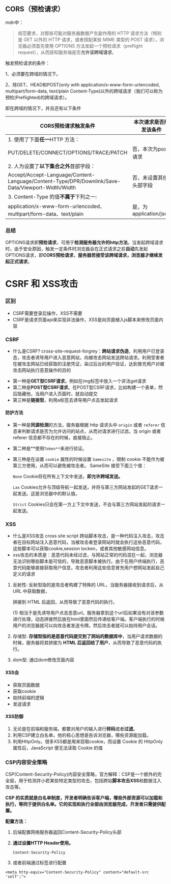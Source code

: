 ## CORS（预检请求）

mdn中：

> 规范要求，对那些可能对服务器数据产生副作用的 HTTP 请求方法（特别是 GET 以外的 HTTP 请求，或者搭配某些 MIME 类型的 POST 请求），浏览器必须首先使用 OPTIONS 方法发起一个预检请求（preflight request），从而获知服务端是否**允许该跨域请求**。

触发预检请求的条件：

 1、必须要在跨域的情况下。

 2、除GET、HEAD和POST(only with application/x-www-form-urlencoded, multipart/form-data, text/plain Content-Type)以外的跨域请求（我们可以称为预检(Preflighted)的跨域请求）。

即在跨域的情况下，并且还有以下条件

| CORS预检请求触发条件                                         | 本次请求是否触发该条件 |
| ------------------------------------------------------------ | ---------------------- |
| 1. 使用了下面**任一**HTTP 方法：                             |                        |
| PUT/DELETE/CONNECT/OPTIONS/TRACE/PATCH                       | 否，本次为post请求     |
| 2. 人为设置了**以下集合之外**首部字段：                      |                        |
| Accept/Accept-Language/Content-Language/Content-Type/DPR/Downlink/Save-Data/Viewport-Width/Width | 否，未设置其他头部字段 |
| 3. Content-Type 的值**不属于**下列之一:                      |                        |
| application/x-www-form-urlencoded、multipart/form-data、text/plain | 是，为application/json |

### 总结

OPTIONS请求即**预检请求**，可用于**检测服务器允许的http方法**。当发起跨域请求时，由于安全原因，触发一定条件时浏览器会在正式请求之前**自动**先发起OPTIONS请求，即**CORS预检请求**，**服务器若接受该跨域请求，浏览器才继续发起正式请求**。

# CSRF 和 XSS攻击

### 区别

- CSRF需要登录后操作，XSS不需要
- CSRF是请求页面api来实现非法操作，XSS是向页面植入js脚本来修改页面内容

### CSRF

* 什么是CSRF?
  cross-site-request-forgrey：**跨站请求伪造**，利用用户已登录态，攻击者诱导用户进入恶意网站，向被攻击网站发送跨站请求。利用受害者在被攻击网站已经获取的注册凭证，染过后台的用户验证，达到冒充用户对被攻击网站执行恶意操作的目的

- 第一种是**GET型CSRF请求**。例如在img标签中放入一个非法get请求
- 第二种是**POST型CSRF请求**。在POST型CSRF请求，比如构建一个表单，然后隐藏他，当用户进入页面时，就自动提交
- 第三种是**链接型**，利用a标签去诱导用户点击发起请求

#### 防护方法

- 第一种是**同源检测**的方法，服务器根据 http 请求头中 `origin` 或者 `referer` 信息来判断请求是否为允许访问的站点，从而对请求进行过滤。当 origin 或者 referer 信息都不存在的时候，直接阻止。

- 第二种是**使用`Token**`来进行验证。

- 第三种是在设置 `cookie` 属性的时候设置 `Samesite` ，限制 cookie 不能作为被第三方使用，从而可以避免被攻击者。 SameSite 接受下面三个值：

  `None` Cookie将在所有上下文中发送，**即允许跨域发送。**

  `Lax` Cookies允许与顶级导航一起发送，并将与第三方网站发起的GET请求一起发送。这是浏览器中的默认值。

  `Strict` Cookies只会在第一方上下文中发送，不会与第三方网站发起的请求一起发送。

### XSS

* 什么是XSS攻击
  cross site script 跨站脚本攻击，是一种代码注入攻击，攻击者在目标网站注入恶意代码，当被攻击者登录网站时就会执行这些恶意代码，这些脚本可以获取cookie,session tocken，或者其他敏感网站信息。
* xss攻击的本质是：恶意代码未经过滤，与网站正常的代码混在一起，浏览器无法识别哪些脚本是可信的，导致恶意脚本被执行。由于在用户终端执行，恶意代码能够直接获取用户信息，攻击者利用这些信息冒充用户想网站发起自己定义的请求

1. 反射性: 反射型指的是攻击者构建了特殊的 URL，当服务器接收到请求后，从 URL 中获取数据，

   拼接到 HTML 后返回，从而导致了恶意代码的执行。

   (1) 相当于是先诱导用户点击恶意url。服务器拿到这个url后如果没有对该参数进行处理，动态拼接然后放在html里面然后传递给客户端。客户端执行的时候用户的浏览器就可以向攻击者发送令牌。然后攻击者就可以劫持用户会话。

2. 存储型: **存储型指的是恶意代码提交到了网站的数据库中**，当用户请求数据的时候，服务器将其拼接为 **HTML 后返回给了用户**，从而导致了恶意代码的执行。

3. dom型: 通过dom修改页面内容

#### XSS会

- 获取页面数据
- 获取cookie
- 劫持前端的逻辑
- 发送请求

#### XSS防御

1. 无论是在前端和服务端，都要对用户的输入进行**转码**或者**过滤**。
2. 利用CSP建立白名单。他的核心思想是告诉浏览器，哪些资源能加载。
3. 利用HttpOnly。很多XSS都是用来窃取cookie，而设置 Cookie 的 HttpOnly 属性后，JavaScript 便无法读取 Cookie 的值

### CSP内容安全策略

CSP(Content-Security-Policy)内容安全策略，官方解释：CSP是一个额外的完全层，用于检测并小若某些特定类型的攻击，包括跨站**脚本攻击XSS**和数据注入攻击等。

**CSP 的实质就是白名单制度，开发者明确告诉客户端，哪些外部资源可以加载和执行，等同于提供白名单。它的实现和执行全部由浏览器完成，开发者只需提供配置。**

**配置方法：**

1. 后端配置网络服务器返回Content-Security-Policy头部

2. **通过设置HTTP Header使用。**

   ```
   Content-Security-Policy
   ```

3. 或者前端通过标签进行配置

```
<meta http-equiv="Content-Security-Policy" content="default-src 'self';">
```
